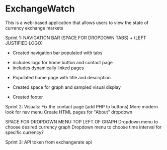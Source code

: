 # ExchangeWatch

This is a web-based application that allows users to view the state of currency exchange markets



Sprint 1:
NAVIGATION BAR (SPACE FOR DROPDOWN TABS) + (LEFT JUSTIFIED LOGO)
* Created navigation bar populated with tabs
- includes logo for home button and contact page
- includes dynamically linked pages

* Populated home page with title and description

* Created space for graph and sampled visual display

* Created footer





Sprint 2:
Visuals:
Fix the contact page (add PHP to buttons)
More modern look for nav menu
Create HTML pages for "About" dropdown



SPACE FOR DROPDOWN MENU TOP LEFT OF GRAPH
Dropdown menu to choose desired currency graph
Dropdown menu to choose time interval for specific currency?

Sprint 3:
API token from exchangerate api
